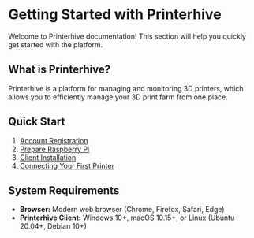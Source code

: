 # Getting Started with Printerhive

Welcome to Printerhive documentation! This section will help you quickly get started with the platform.

## What is Printerhive?

Printerhive is a platform for managing and monitoring 3D printers, which allows you to efficiently manage your 3D print farm from one place.

## Quick Start

1. [Account Registration](./getting-started/registration.md)
2. [Prepare Raspberry Pi](./getting-started/prepare-raspberry-pi.md)
3. [Client Installation](./getting-started/installation.md)
4. [Connecting Your First Printer](./getting-started/connect-printer.md)

## System Requirements

- **Browser:** Modern web browser (Chrome, Firefox, Safari, Edge)
- **Printerhive Client:** Windows 10+, macOS 10.15+, or Linux (Ubuntu 20.04+, Debian 10+)